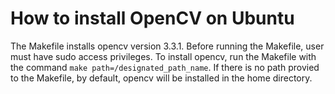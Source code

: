 # How to install OpenCV on Ubuntu

The Makefile installs opencv version 3.3.1. Before running the Makefile, user must have sudo access privileges. To install opencv, run the Makefile with the command `make path=/designated_path_name`. If there is no path provied to the Makefile, by default, opencv will be installed in the home directory.
